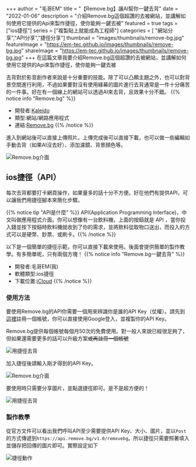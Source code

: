 +++
author = "毛哥EM"
title = "【Remove.bg】讓AI幫你一鍵去背"
date = "2022-01-06"
description = "介紹Remove.bg這個超讚的去被網站，並講解如何使用它提供的Api來製作捷徑，使你能夠一鍵去被"
featured = true
tags = ["ios捷徑"]
series = ["複製貼上就能成為工程師"]
categories = [
"網站分享","API分享","捷徑分享"]
thumbnail = "images/thumbnails/remove-bg.jpg"
featureImage = "https://em-tec.github.io/images/thumbnails/remove-bg.jpg"
shareImage = "https://em-tec.github.io/images/thumbnails/remove-bg.jpg"
+++
在這篇文章我要介紹Remove.bg這個超讚的去被網站，並講解如何使用它提供的Api來製作捷徑，使你能夠一鍵去被
<!--more-->

去背對於影音創作者來說是十分重要的技能。除了可以凸顯主題之外，也可以對背景空間進行利用，不過如果要對沒有使用綠幕的圖片進行去背通常是一件十分痛苦的一件事。好在有一個線上的網站可以透過AI來去背，且效果十分不錯。
{{% notice info "Remove.bg" %}}

* 開發者:[Kaleido](https://www.kaleido.ai/)
* 類型:網站/網路應用程式
* 連結:[Remove.bg](https://Remove.bg)
{{% /notice %}}

進入到網站後可以直接上傳照片。上傳完成後可以直接下載，也可以做一些編輯如手動去背（如果AI沒去好）、添加濾鏡、背景顏色等。

![Remove.bg介面](https://EM-Tec.github.io/images/remove-bg-site.jpg)

## ios捷徑（API）
每次去背都要打卡網頁操作，如果量多的話十分不方便。好在他們有提供API，可以讓我們用捷徑腳本來簡化步驟。

{{% notice tip "API是什麼" %}}
API(Application Programming Interface)，中文叫做應用程式介面。你可以想像有一台飲料機，上面的按鈕就是 API ，當你投入錢並按下按鈕時飲料機就收到了你的需求，並將飲料從取物口送出，而投入的方式可以是硬幣、鈔票、或刷卡。{{% /notice %}}

以下是一個簡單的捷徑示範，你可以直接下載來使用。後面會提供簡單的製作教學。有多簡單呢，只有兩個方塊！
{{% notice info "Remove.bg一鍵去背" %}}

* 開發者:毛哥EM(我)
* 軟體類型:ios捷徑
* 下載位置:[iCloud](https://www.icloud.com/shortcuts/fce4a5a7643e4fc2b8c26fa82f5a2fc3)
{{% /notice %}}

### 使用方法
要使用Remove.bg的API你需要一個用來辨識你是誰的API Key（仗權）。請先到[這裡](https://accounts.kaleido.ai/users/sign_in#api-key)註冊一個帳號，你可以直接使用Google登入，並複製你的API Key。

Remove.bg提供每個帳號每個月50次的免費使用。對一般人來說已經很足夠了，但如果還需要更多的話可以升級方案<s>或再註冊一個帳號</s>

![用捷徑去背](https://EM-Tec.github.io/images/remove-bg-api.jpg)

加入捷徑後請輸入剛才得到的API Key。

![Remove.bg介面](https://EM-Tec.github.io/images/remove-bg-shortcutsSetup.PNG)

要使用時只需要分享圖片，並點選捷徑即可。是不是超方便的！

![用捷徑去背](https://EM-Tec.github.io/images/remove-bg-shortcuts.jpg)

### 製作教學
從官方文件可以看出我們呼叫API至少需要提供API Key、大小、圖片，並以`Post`的方式傳遞到`https://api.remove.bg/v1.0/removebg`。所以捷徑只需要照著填入並儲存把回傳的圖片即可。實際設定如下

![捷徑動作](https://EM-Tec.github.io/images/remove-bg-shortcutsBlock.jpg)
